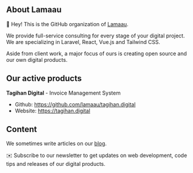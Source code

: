 ## About Lamaau

👋 Hey! This is the GitHub organization of [Lamaau](https://lamaau.space).

We provide full-service consulting for every stage of your digital project. We are specializing in Laravel, React, Vue.js and Tailwind CSS.

Aside from client work, a major focus of ours is creating open source and our own digital products.

## Our active products

**Tagihan Digital** - Invoice Management System
- Github: https://github.com/lamaau/tagihan.digital
- Website: https://tagihan.digital

## Content
We sometimes write articles on our [blog](https://rizkhal.lamaau.space). 

✉️ Subscribe to our newsletter to get updates on web development, code tips and releases of our digital products.
